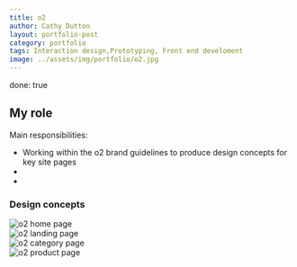 ```yaml
---
title: o2
author: Cathy Dutton
layout: portfolio-post
category: portfolio
tags: Interaction design,Prototyping, Front end develoment
image: ../assets/img/portfolio/o2.jpg
---
```

done: true

<p class="highlight-quote">
</p>

<h2 class="heading">My role</h2>


Main responsibilities:

- Working within the o2 brand guidelines to produce design concepts for key site pages
- 
- 

<h3 class="heading">Design concepts</h3>

<section class="portfolio-images">
<div class="portfolio-piece-wrapper">
    <div class="portfolio-piece">
        <img src="../assets/img/portfolio/o2/home.jpg" class="portfolio-piece__img"  alt="o2 home page">
    </div>
</div>
<div class="portfolio-piece-wrapper">
    <div class="portfolio-piece">
        <img src="../assets/img/portfolio/o2/landing.jpg" class="portfolio-piece__img"  alt="o2 landing page">
    </div>
</div>
</section>

<section class="portfolio-images">
<div class="portfolio-piece-wrapper">
    <div class="portfolio-piece">
        <img src="../assets/img/portfolio/o2/category.jpg" class="portfolio-piece__img"  alt="o2 category page">
    </div>
</div>
<div class="portfolio-piece-wrapper">
    <div class="portfolio-piece">
        <img src="../assets/img/portfolio/o2/product.jpg" class="portfolio-piece__img"  alt="o2 product page">
    </div>
</div>
</section>

